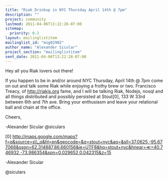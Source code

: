 ```yaml
---
title: "Riak Drinkup in NYC Thursday April 14th @ 7pm"
description: ""
project: community
lastmod: 2011-04-06T13:22:28-07:00
sitemap:
  priority: 0.2
layout: mailinglistitem
mailinglist_id: "msg02902"
author_name: "Alexander Sicular"
project_section: "mailinglistitem"
sent_date: 2011-04-06T13:22:28-07:00
---
```



Hey all you Riak lovers out there! 

If you happen to be in and/or around NYC Thursday, April 14th @ 7pm come on out 
and talk some Riak while enjoying a frothy brew or two. Francisco Treacy, of 
http://riakjs.org fame, and I will be talking Riak, Nodejs, nosql and all 
things distributed and possibly persisted at Stout[0], 133 W 33rd between 6th 
and 7th ave. Bring your enthusiasm and leave your relational ball and chain at 
the office.

Cheers,

-Alexander Sicular
@siculars


[0] 
http://maps.google.com/maps?f=q&source=s\\_q&hl=en&geocode=&q=stout+nyc&aq=&sll=37.0625,-95.677068&sspn=62.314887,86.660156&ie=UTF8&hq=stout+nyc&hnear=≪=40.746932,-73.986354&spn=0.029652,0.042315&z=15

-Alexander Sicular

@siculars
